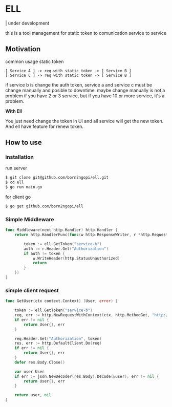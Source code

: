 # ELL

| under development

this is a tool management for static token to comunication service to service

## Motivation
common usage static token
```
[ Service A ] -> req with static token -> [ Service B ]
[ Service C ] -> req with static token -> [ Service B ]
```

if service b is change the auth token, service a and service c must be change manually and posible to downtime.
maybe change manually is not a problem if you have 2 or 3 service, but if you have 10 or more service, it's a problem.

**With Ell**

You just need change the token in UI and all service will get the new token. And ell have feature for renew token.


## How to use

### installation
run server
```bash
$ git clone git@github.com/born2ngopi/ell.git
$ cd ell
$ go run main.go
```

for client go
```bash
$ go get github.com/born2ngopi/ell
```


### Simple Middleware
```go
func Middleware(next http.Handler) http.Handler {
    return http.HandlerFunc(func(w http.ResponseWriter, r *http.Request) {

        token := ell.GetToken("service-b")
        auth := r.Header.Get("Authorization")
        if auth != token {
            w.WriteHeader(http.StatusUnauthorized)
            return
        }
    })
}
```

### simple client request
```go
func GetUser(ctx context.Context) (User, error) {

    token := ell.GetToken("service-b")
    req, err := http.NewRequestWithContext(ctx, http.MethodGet, "http://service-b/user", nil)
    if err != nil {
        return User{}, err
    }

    req.Header.Set("Authorization", token)
    res, err := http.DefaultClient.Do(req)
    if err != nil {
        return User{}, err
    }
    defer res.Body.Close()

    var user User
    if err := json.NewDecoder(res.Body).Decode(&user); err != nil {
        return User{}, err
    }

    return user, nil
}
```
